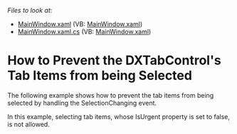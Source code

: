 <!-- default file list -->
*Files to look at*:

* [MainWindow.xaml](./CS/DXTabControl_RestrictingSelection/MainWindow.xaml) (VB: [MainWindow.xaml](./VB/DXTabControl_RestrictingSelection/MainWindow.xaml))
* [MainWindow.xaml.cs](./CS/DXTabControl_RestrictingSelection/MainWindow.xaml.cs) (VB: [MainWindow.xaml](./VB/DXTabControl_RestrictingSelection/MainWindow.xaml))
<!-- default file list end -->
# How to Prevent the DXTabControl's Tab Items from being Selected


<p>The following example shows how to prevent the tab items from being selected by handling the SelectionChanging event.</p><p>In this example, selecting tab items, whose IsUrgent property is set to false, is not allowed.</p>

<br/>


